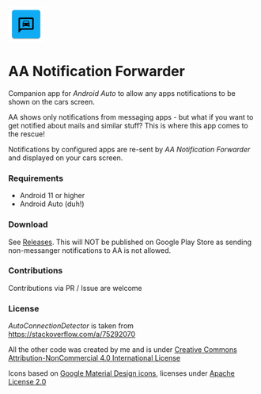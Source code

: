 ![Logo](https://github.com/ztNFny/AANotificationForwarder/raw/master/logo.png)
# AA Notification Forwarder

Companion app for *Android Auto* to allow any apps notifications to be shown on the cars screen.

AA shows only notifications from messaging apps - but what if you want to get notified about mails and similar stuff? This is where this app comes to the rescue!

Notifications by configured apps are re-sent by *AA Notification Forwarder* and displayed on your cars screen.

### Requirements 
- Android 11 or higher
- Android Auto (duh!)

### Download
See [Releases](https://github.com/ztNFny/AANotificationForwarder/releases/new).
This will NOT be published on Google Play Store as sending non-messanger notifications to AA is not allowed.

### Contributions
Contributions via PR / Issue are welcome

### License
*AutoConnectionDetector* is taken from https://stackoverflow.com/a/75292070

All  the other code  was created by me and is under [Creative Commons Attribution-NonCommercial 4.0 International License](http://creativecommons.org/licenses/by-nc/4.0/)

Icons based on [Google Material Design icons](https://github.com/google/material-design-icons), licenses under [Apache License 2.0](https://www.apache.org/licenses/LICENSE-2.0)
